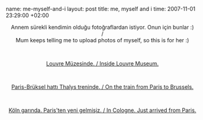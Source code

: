 name: me-myself-and-i
layout: post
title: me, myself and i
time: 2007-11-01 23:29:00 +02:00

<center>Annem sürekli kendimin olduğu fotoğraflardan istiyor. Onun için bunlar :)<br />/<br />Mum keeps telling me to upload photos of myself, so this is for her :)<br /><br /><br /><a href="http://2.bp.blogspot.com/_AZvuJ9kmERM/Ryo9AwxeknI/AAAAAAAAAS4/iglCJbegJKI/s1600-h/DSCN7299.JPG"><img style="display:block; margin:0px auto 10px; text-align:center;cursor:pointer; cursor:hand;" src="http://2.bp.blogspot.com/_AZvuJ9kmERM/Ryo9AwxeknI/AAAAAAAAAS4/iglCJbegJKI/s400/DSCN7299.JPG" border="0" alt=""id="BLOGGER_PHOTO_ID_5127978209016451698" />Louvre Müzesinde. / Inside Louvre Museum.</a><br /><br /><br /><a href="http://2.bp.blogspot.com/_AZvuJ9kmERM/RypFiwxekrI/AAAAAAAAATY/yssSdkxJEHs/s1600-h/DSCN7385.JPG"><img style="display:block; margin:0px auto 10px; text-align:center;cursor:pointer; cursor:hand;" src="http://2.bp.blogspot.com/_AZvuJ9kmERM/RypFiwxekrI/AAAAAAAAATY/yssSdkxJEHs/s400/DSCN7385.JPG" border="0" alt=""id="BLOGGER_PHOTO_ID_5127987589225026226" />Paris-Brüksel hattı Thalys treninde. / On the train from Paris to Brussels.</a><br /><br /><br /><a href="http://4.bp.blogspot.com/_AZvuJ9kmERM/RypFjQxeksI/AAAAAAAAATg/NEz4_ltzTmw/s1600-h/DSCN7388.JPG"><img style="display:block; margin:0px auto 10px; text-align:center;cursor:pointer; cursor:hand;" src="http://4.bp.blogspot.com/_AZvuJ9kmERM/RypFjQxeksI/AAAAAAAAATg/NEz4_ltzTmw/s400/DSCN7388.JPG" border="0" alt=""id="BLOGGER_PHOTO_ID_5127987597814960834" />Köln garında. Paris'ten yeni gelmişiz. / In Cologne. Just arrived from Paris.</a><br /><br /></center>
